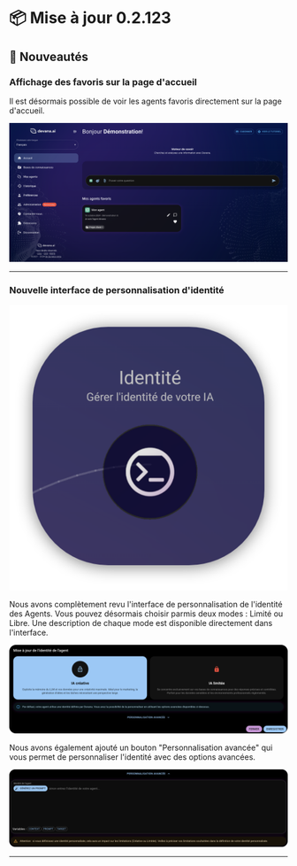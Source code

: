 # 📦 Mise à jour 0.2.123

## 🎉 Nouveautés

### Affichage des favoris sur la page d'accueil

Il est désormais possible de voir les agents favoris directement sur la page d'accueil.

![Favoris sur la page d'accueil](./assets/new-favs.png)

---

### Nouvelle interface de personnalisation d'identité

![Personnalisation de l'identité](./assets/identity-button.png)

Nous avons complètement revu l'interface de personnalisation de l'identité des Agents. Vous pouvez désormais choisir parmis  deux modes : Limité ou Libre. Une description de chaque mode est disponible directement dans l'interface.


![Personnalisation de l'identité](./assets/identity-dialog.png)

Nous avons également ajouté un bouton "Personnalisation avancée" qui vous permet de personnaliser l'identité avec des options avancées.

![Personnalisation de l'identité](./assets/identity-advanced.png)

---

